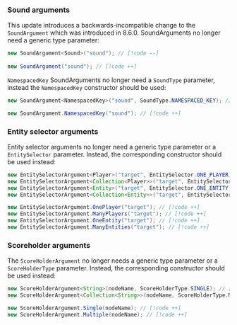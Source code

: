 ### Sound arguments

This update introduces a backwards-incompatible change to the `SoundArgument` which was introduced in 8.6.0. SoundArguments no longer need a generic type parameter:

```java
new SoundArgument<Sound>("sound"); // [!code --]
    
new SoundArgument("sound"); // [!code ++]
```


`NamespacedKey` SoundArguments no longer need a `SoundType` parameter, instead the `NamespacedKey` constructor should be used:

```java
new SoundArgument<NamespacedKey>("sound", SoundType.NAMESPACED_KEY); // [!code --]

new SoundArgument.NamespacedKey("sound"); // [!code ++]
```

### Entity selector arguments

Entity selector arguments no longer need a generic type parameter or a `EntitySelector` parameter. Instead, the corresponding constructor should be used instead:

```java
new EntitySelectorArgument<Player>("target", EntitySelector.ONE_PLAYER); // [!code --]
new EntitySelectorArgument<Collection<Player>>("target", EntitySelector.MANY_PLAYERS); // [!code --]
new EntitySelectorArgument<Entity>("target", EntitySelector.ONE_ENTITY); // [!code --]
new EntitySelectorArgument<Collection<Entity>>("target", EntitySelector.MANY_ENTITIES); // [!code --]

new EntitySelectorArgument.OnePlayer("target"); // [!code ++]
new EntitySelectorArgument.ManyPlayers("target"); // [!code ++]
new EntitySelectorArgument.OneEntity("target"); // [!code ++]
new EntitySelectorArgument.ManyEntities("target"); // [!code ++]
```

### Scoreholder arguments

The `ScoreHolderArgument` no longer needs a generic type parameter or a `ScoreHolderType` parameter. Instead, the corresponding constructor should be used instead:

```java
new ScoreHolderArgument<String>(nodeName, ScoreHolderType.SINGLE); // [!code --]
new ScoreHolderArgument<Collection<String>>(nodeName, ScoreHolderType.MULTIPLE); // [!code --]

new ScoreHolderArgument.Single(nodeName); // [!code ++]
new ScoreHolderArgument.Multiple(nodeName); // [!code ++]
```
